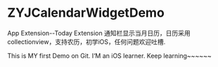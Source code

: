 # ZYJCalendarWidgetDemo
App Extension--Today Extension
通知栏显示当月日历，日历采用collectionview，支持农历，初学iOS，任何问题欢迎吐槽.

This is MY first Demo on Git. I‘M an iOS learner. Keep learning~~~~~~
